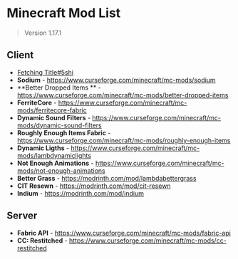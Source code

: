 # Minecraft Mod List

> Version 1.17.1

## Client

- [Fetching Title#5shi](https://www.curseforge.com/minecraft/mc-mods/modmenu)
- **Sodium** - https://www.curseforge.com/minecraft/mc-mods/sodium
- **Better Dropped Items ** - https://www.curseforge.com/minecraft/mc-mods/better-dropped-items
-  **FerriteCore** - https://www.curseforge.com/minecraft/mc-mods/ferritecore-fabric
-  **Dynamic Sound Filters** - https://www.curseforge.com/minecraft/mc-mods/dynamic-sound-filters
-  **Roughly Enough Items Fabric** - https://www.curseforge.com/minecraft/mc-mods/roughly-enough-items
-  **Dynamic Ligths** - https://www.curseforge.com/minecraft/mc-mods/lambdynamiclights
-  **Not Enough Animations** - https://www.curseforge.com/minecraft/mc-mods/not-enough-animations
-  **Better Grass** - https://modrinth.com/mod/lambdabettergrass
-  **CIT Resewn** - https://modrinth.com/mod/cit-resewn
-  **Indium** - https://modrinth.com/mod/indium

## Server

- **Fabric API** - https://www.curseforge.com/minecraft/mc-mods/fabric-api
- **CC: Restitched** - https://www.curseforge.com/minecraft/mc-mods/cc-restitched



